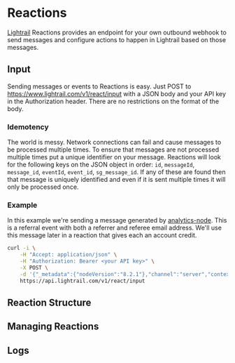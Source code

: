 # Reactions

[Lightrail](https://www.lightrail.com) Reactions provides an endpoint for your own outbound webhook to send messages and configure actions to happen in Lightrail based on those messages.

## Input

Sending messages or events to Reactions is easy.  Just POST to https://www.lightrail.com/v1/react/input with a JSON body and your API key in the Authorization header.  There are no restrictions on the format of the body.

### Idemotency

The world is messy.  Network connections can fail and cause messages to be processed multiple times.  To ensure that messages are not processed multiple times put a unique identifier on your message.  Reactions will look for the following keys on the JSON object in order: `id`, `messageId`, `message_id`, `eventId`, `event_id`, `sg_message_id`.  If any of these are found then that message is uniquely identified and even if it is sent multiple times it will only be processed once.

### Example

In this example we're sending a message generated by [analytics-node](https://github.com/segmentio/analytics-node).  This is a referral event with both a referrer and referee email address.  We'll use this message later in a reaction that gives each an account credit.

```bash
curl -i \
    -H "Accept: application/json" \
    -H "Authorization: Bearer <your API key>" \
    -X POST \
    -d '{"_metadata":{"nodeVersion":"8.2.1"},"channel":"server","context":{"library":{"name":"analytics-node","version":"3.0.0"}},"event":"referral","integrations":{},"messageId":"referral1","originalTimestamp":"2017-08-16T23:42:02.967Z","projectId":"L8gWftAYKw","properties":{"referrer":{"email":"helpfulfriend@example.com"},"referee":{"email":"newcustomer@example.com"}},"receivedAt":"2017-08-16T23:42:13.916Z","sentAt":"2017-08-16T23:42:12.971Z","timestamp":"2017-08-16T23:42:03.912Z","type":"track","userId":"f4ca124298","version":2,"writeKey":"bRX974cvHemu3bsBpGhFqfheTBtmtLgC"}' \
    https://api.lightrail.com/v1/react/input
```

## Reaction Structure

## Managing Reactions

## Logs
